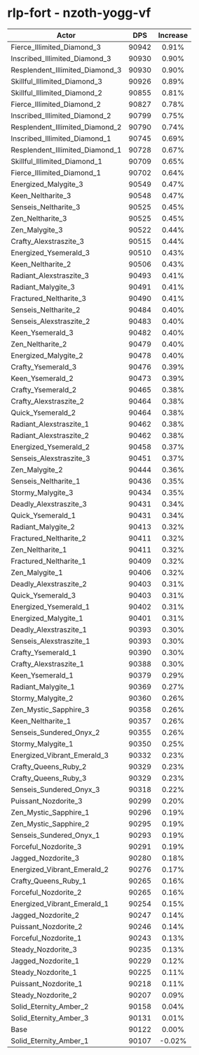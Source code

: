 # rlp-fort - nzoth-yogg-vf
| Actor | DPS | Increase |
|---|:---:|:---:|
|Fierce_Illimited_Diamond_3|90942|0.91%|
|Inscribed_Illimited_Diamond_3|90930|0.90%|
|Resplendent_Illimited_Diamond_3|90930|0.90%|
|Skillful_Illimited_Diamond_3|90926|0.89%|
|Skillful_Illimited_Diamond_2|90855|0.81%|
|Fierce_Illimited_Diamond_2|90827|0.78%|
|Inscribed_Illimited_Diamond_2|90799|0.75%|
|Resplendent_Illimited_Diamond_2|90790|0.74%|
|Inscribed_Illimited_Diamond_1|90745|0.69%|
|Resplendent_Illimited_Diamond_1|90728|0.67%|
|Skillful_Illimited_Diamond_1|90709|0.65%|
|Fierce_Illimited_Diamond_1|90702|0.64%|
|Energized_Malygite_3|90549|0.47%|
|Keen_Neltharite_3|90548|0.47%|
|Senseis_Neltharite_3|90525|0.45%|
|Zen_Neltharite_3|90525|0.45%|
|Zen_Malygite_3|90522|0.44%|
|Crafty_Alexstraszite_3|90515|0.44%|
|Energized_Ysemerald_3|90510|0.43%|
|Keen_Neltharite_2|90506|0.43%|
|Radiant_Alexstraszite_3|90493|0.41%|
|Radiant_Malygite_3|90491|0.41%|
|Fractured_Neltharite_3|90490|0.41%|
|Senseis_Neltharite_2|90484|0.40%|
|Senseis_Alexstraszite_2|90483|0.40%|
|Keen_Ysemerald_3|90482|0.40%|
|Zen_Neltharite_2|90479|0.40%|
|Energized_Malygite_2|90478|0.40%|
|Crafty_Ysemerald_3|90476|0.39%|
|Keen_Ysemerald_2|90473|0.39%|
|Crafty_Ysemerald_2|90465|0.38%|
|Crafty_Alexstraszite_2|90464|0.38%|
|Quick_Ysemerald_2|90464|0.38%|
|Radiant_Alexstraszite_1|90462|0.38%|
|Radiant_Alexstraszite_2|90462|0.38%|
|Energized_Ysemerald_2|90458|0.37%|
|Senseis_Alexstraszite_3|90451|0.37%|
|Zen_Malygite_2|90444|0.36%|
|Senseis_Neltharite_1|90436|0.35%|
|Stormy_Malygite_3|90434|0.35%|
|Deadly_Alexstraszite_3|90431|0.34%|
|Quick_Ysemerald_1|90431|0.34%|
|Radiant_Malygite_2|90413|0.32%|
|Fractured_Neltharite_2|90411|0.32%|
|Zen_Neltharite_1|90411|0.32%|
|Fractured_Neltharite_1|90409|0.32%|
|Zen_Malygite_1|90406|0.32%|
|Deadly_Alexstraszite_2|90403|0.31%|
|Quick_Ysemerald_3|90403|0.31%|
|Energized_Ysemerald_1|90402|0.31%|
|Energized_Malygite_1|90401|0.31%|
|Deadly_Alexstraszite_1|90393|0.30%|
|Senseis_Alexstraszite_1|90393|0.30%|
|Crafty_Ysemerald_1|90390|0.30%|
|Crafty_Alexstraszite_1|90388|0.30%|
|Keen_Ysemerald_1|90379|0.29%|
|Radiant_Malygite_1|90369|0.27%|
|Stormy_Malygite_2|90360|0.26%|
|Zen_Mystic_Sapphire_3|90358|0.26%|
|Keen_Neltharite_1|90357|0.26%|
|Senseis_Sundered_Onyx_2|90355|0.26%|
|Stormy_Malygite_1|90350|0.25%|
|Energized_Vibrant_Emerald_3|90332|0.23%|
|Crafty_Queens_Ruby_2|90329|0.23%|
|Crafty_Queens_Ruby_3|90329|0.23%|
|Senseis_Sundered_Onyx_3|90318|0.22%|
|Puissant_Nozdorite_3|90299|0.20%|
|Zen_Mystic_Sapphire_1|90296|0.19%|
|Zen_Mystic_Sapphire_2|90295|0.19%|
|Senseis_Sundered_Onyx_1|90293|0.19%|
|Forceful_Nozdorite_3|90291|0.19%|
|Jagged_Nozdorite_3|90280|0.18%|
|Energized_Vibrant_Emerald_2|90276|0.17%|
|Crafty_Queens_Ruby_1|90265|0.16%|
|Forceful_Nozdorite_2|90265|0.16%|
|Energized_Vibrant_Emerald_1|90254|0.15%|
|Jagged_Nozdorite_2|90247|0.14%|
|Puissant_Nozdorite_2|90246|0.14%|
|Forceful_Nozdorite_1|90243|0.13%|
|Steady_Nozdorite_3|90235|0.13%|
|Jagged_Nozdorite_1|90229|0.12%|
|Steady_Nozdorite_1|90225|0.11%|
|Puissant_Nozdorite_1|90218|0.11%|
|Steady_Nozdorite_2|90207|0.09%|
|Solid_Eternity_Amber_2|90158|0.04%|
|Solid_Eternity_Amber_3|90131|0.01%|
|Base|90122|0.00%|
|Solid_Eternity_Amber_1|90107|-0.02%|

